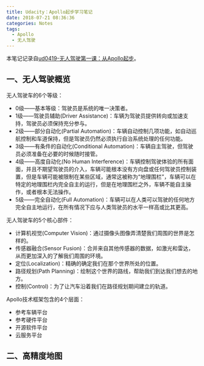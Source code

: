 ```yaml
---
title: Udacity：Apollo起步学习笔记
date: 2018-07-21 08:36:36
categories: Notes
tags:
  - Apollo
  - 无人驾驶
---
```


本笔记记录自[ud0419-无人驾驶第一课：从Apollo起步](https://cn.udacity.com/course/self-driving-car-fundamentals-featuring-apollo--ud0419)。

## 一、无人驾驶概览

无人驾驶车的6个等级：

- 0级——基本等级：驾驶员是系统的唯一决策者。
- 1级——驾驶员辅助(Driver Assistance)：车辆为驾驶员提供转向或加速支持，驾驶员必须保持充分参与。
- 2级——部分自动化(Partial Automation)：车辆自动控制几项功能，如自动巡航控制和车道保持，但是驾驶员仍然必须执行自治系统处理的任何功能。
- 3级——有条件的自动化(Conditional Automation)：车辆自主驾驶，但驾驶员必须准备在必要的时候随时接管。
- 4级——高度自动化(No Human Interference)：车辆控制驾驶体验的所有面面，并且不期望驾驶员的介入，车辆可能根本没有方向盘或任何驾驶员控制装置，但是车辆可能被限制在某些区域，通常这被称为“地理围栏”，车辆可以在特定的地理围栏内完全自主的运行，但是在地理围栏之外，车辆不能自主操作，或者根本无法操作。
- 5级——完全自动化(Full Automation)：车辆可以在人类可以驾驶的任何地方完全自主地运行，在所有情况下应与人类驾驶员的水平一样高或比其更高。

<!--more-->
无人驾驶车的5个核心部件：

- 计算机视觉(Computer Vision)：通过摄像头图像弄清楚我们周围的世界是怎样的。
- 传感器融合(Sensor Fusion)：合并来自其他传感器的数据，如激光和雷达，从而更加深入的了解我们周围的环境。
- 定位(Localization)：精确的确定我们在那个世界所处的位置。
- 路径规划(Path Planning)：绘制这个世界的路线，帮助我们到达我们想去的地方。
- 控制(Control)：为了让汽车沿着我们在路径规划期间建立的轨道。

Apollo技术框架包含的4个层面：

- 参考车辆平台
- 参考硬件平台
- 开源软件平台
- 云服务平台

## 二、高精度地图